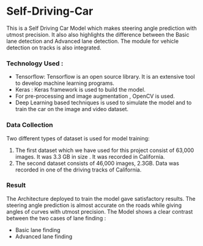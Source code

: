 # Self-Driving-Car
This is a Self Driving Car Model which makes steering angle prediction with utmost precision. It also also highlights
the difference between the Basic lane detection and Advanced lane detection. The module for vehicle detection on tracks is also integrated.

### Technology Used : 
- Tensorflow: Tensorflow is an open source library. It is an extensive tool to
develop machine learning programs.
- Keras : Keras framework is used to build the model. 
- For pre-processing and image augmentation , OpenCV is used.
- Deep Learning based techniques is used to simulate the model and to train
the car on the image and video dataset.

### Data Collection
Two different types of dataset is used for model training:
1. The first dataset which we have used for this project consist of 63,000 images.
It was 3.3 GB in size . It was recorded in California.
2. The second dataset consists of 46,000 images, 2.3GB. Data was recorded in
one of the driving tracks of California.

### Result
The Architecture deployed to train the model gave satisfactory results. The steering angle prediction is almost accurate on the
roads while giving angles of curves with utmost precision. The Model shows a clear
contrast between the two cases of lane finding : 
- Basic lane finding 
- Advanced lane finding
